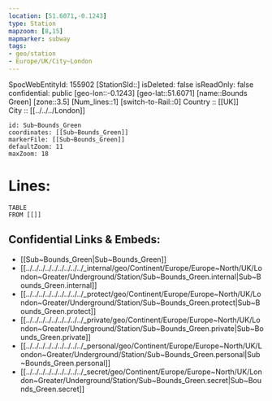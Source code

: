 ```yaml
---
location: [51.6071,-0.1243] 
type: Station 
mapzoom: [8,15] 
mapmarker: subway 
tags:
- geo/station
- Europe/UK/City~London
---
```

SpocWebEntityId: 155902
[StationSId::] 
isDeleted: false
isReadOnly: false
confidential: public
[geo-lon::-0.1243] 
[geo-lat::51.6071] 
[name::Bounds Green] 
[zone::3.5] 
[Num_lines::1] 
[switch-to-Rail::0] 
Country :: [[UK]]  
City :: [[../../../London]]  


```leaflet
id: Sub~Bounds_Green
coordinates: [[Sub~Bounds_Green]] 
markerFile: [[Sub~Bounds_Green]] 
defaultZoom: 11 
maxZoom: 18
```


# Lines: 
```dataview
TABLE 
FROM [[]] 
```

## Confidential Links & Embeds: 
- [[Sub~Bounds_Green|Sub~Bounds_Green]] 
- [[../../../../../../../../../_internal/geo/Continent/Europe/Europe~North/UK/London~Greater/Underground/Station/Sub~Bounds_Green.internal|Sub~Bounds_Green.internal]] 
- [[../../../../../../../../../_protect/geo/Continent/Europe/Europe~North/UK/London~Greater/Underground/Station/Sub~Bounds_Green.protect|Sub~Bounds_Green.protect]] 
- [[../../../../../../../../../_private/geo/Continent/Europe/Europe~North/UK/London~Greater/Underground/Station/Sub~Bounds_Green.private|Sub~Bounds_Green.private]] 
- [[../../../../../../../../../_personal/geo/Continent/Europe/Europe~North/UK/London~Greater/Underground/Station/Sub~Bounds_Green.personal|Sub~Bounds_Green.personal]] 
- [[../../../../../../../../../_secret/geo/Continent/Europe/Europe~North/UK/London~Greater/Underground/Station/Sub~Bounds_Green.secret|Sub~Bounds_Green.secret]] 
